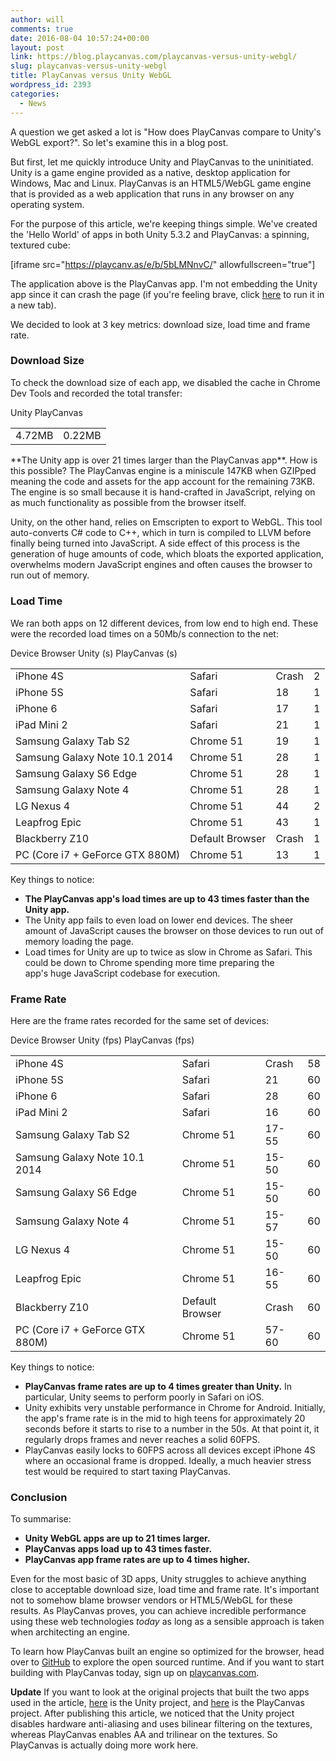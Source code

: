 ```yaml
---
author: will
comments: true
date: 2016-08-04 10:57:24+00:00
layout: post
link: https://blog.playcanvas.com/playcanvas-versus-unity-webgl/
slug: playcanvas-versus-unity-webgl
title: PlayCanvas versus Unity WebGL
wordpress_id: 2393
categories:
  - News
---
```


A question we get asked a lot is "How does PlayCanvas compare to Unity's WebGL export?". So let's examine this in a blog post.

<!-- more -->

But first, let me quickly introduce Unity and PlayCanvas to the uninitiated. Unity is a game engine provided as a native, desktop application for Windows, Mac and Linux. PlayCanvas is an HTML5/WebGL game engine that is provided as a web application that runs in any browser on any operating system.

For the purpose of this article, we're keeping things simple. We've created the 'Hello World' of apps in both Unity 5.3.2 and PlayCanvas: a spinning, textured cube:

[iframe src="https://playcanv.as/e/b/5bLMNnvC/" allowfullscreen="true"]

The application above is the PlayCanvas app. I'm not embedding the Unity app since it can crash the page (if you're feeling brave, click [here](http://unity-comparison.playcanvas.com/perf1e/unity/index.html) to run it in a new tab).

We decided to look at 3 key metrics: download size, load time and frame rate.

### Download Size

To check the download size of each app, we disabled the cache in Chrome Dev Tools and recorded the total transfer:

<table >
<tbody >
<tr >
Unity
PlayCanvas
</tr>
<tr >

<td >4.72MB
</td>

<td >0.22MB
</td>
</tr>
</tbody>
</table>
**The Unity app is over 21 times larger than the PlayCanvas app**. How is this possible? The PlayCanvas engine is a miniscule 147KB when GZIPped meaning the code and assets for the app account for the remaining 73KB. The engine is so small because it is hand-crafted in JavaScript, relying on as much functionality as possible from the browser itself.

Unity, on the other hand, relies on Emscripten to export to WebGL. This tool auto-converts C# code to C++, which in turn is compiled to LLVM before finally being turned into JavaScript. A side effect of this process is the generation of huge amounts of code, which bloats the exported application, overwhelms modern JavaScript engines and often causes the browser to run out of memory.

### Load Time

We ran both apps on 12 different devices, from low end to high end. These were the recorded load times on a 50Mb/s connection to the net:

<table >
<tbody >
<tr >
Device
Browser
Unity (s)
PlayCanvas (s)
</tr>
<tr >

<td >iPhone 4S
</td>

<td >Safari
</td>

<td >Crash
</td>

<td >2
</td>
</tr>
<tr >

<td >iPhone 5S
</td>

<td >Safari
</td>

<td >18
</td>

<td >1
</td>
</tr>
<tr >

<td >iPhone 6
</td>

<td >Safari
</td>

<td >17
</td>

<td >1
</td>
</tr>
<tr >

<td >iPad Mini 2
</td>

<td >Safari
</td>

<td >21
</td>

<td >1
</td>
</tr>
<tr >

<td >Samsung Galaxy Tab S2
</td>

<td >Chrome 51
</td>

<td >19
</td>

<td >1
</td>
</tr>
<tr >

<td >Samsung Galaxy Note 10.1 2014
</td>

<td >Chrome 51
</td>

<td >28
</td>

<td >1
</td>
</tr>
<tr >

<td >Samsung Galaxy S6 Edge
</td>

<td >Chrome 51
</td>

<td >28
</td>

<td >1
</td>
</tr>
<tr >

<td >Samsung Galaxy Note 4
</td>

<td >Chrome 51
</td>

<td >28
</td>

<td >1
</td>
</tr>
<tr >

<td >LG Nexus 4
</td>

<td >Chrome 51
</td>

<td >44
</td>

<td >2
</td>
</tr>
<tr >

<td >Leapfrog Epic
</td>

<td >Chrome 51
</td>

<td >43
</td>

<td >1
</td>
</tr>
<tr >

<td >Blackberry Z10
</td>

<td >Default Browser
</td>

<td >Crash
</td>

<td >1
</td>
</tr>
<tr >

<td >PC (Core i7 + GeForce GTX 880M)
</td>

<td >Chrome 51
</td>

<td >13
</td>

<td >1
</td>
</tr>
</tbody>
</table>
Key things to notice:

- **The PlayCanvas app's load times are up to 43 times faster than the Unity app.**
- The Unity app fails to even load on lower end devices. The sheer amount of JavaScript causes the browser on those devices to run out of memory loading the page.
- Load times for Unity are up to twice as slow in Chrome as Safari. This could be down to Chrome spending more time preparing the app's huge JavaScript codebase for execution.

### Frame Rate

Here are the frame rates recorded for the same set of devices:

<table >
<tbody >
<tr >
Device
Browser
Unity (fps)
PlayCanvas (fps)
</tr>
<tr >

<td >iPhone 4S
</td>

<td >Safari
</td>

<td >Crash
</td>

<td >58
</td>
</tr>
<tr >

<td >iPhone 5S
</td>

<td >Safari
</td>

<td >21
</td>

<td >60
</td>
</tr>
<tr >

<td >iPhone 6
</td>

<td >Safari
</td>

<td >28
</td>

<td >60
</td>
</tr>
<tr >

<td >iPad Mini 2
</td>

<td >Safari
</td>

<td >16
</td>

<td >60
</td>
</tr>
<tr >

<td >Samsung Galaxy Tab S2
</td>

<td >Chrome 51
</td>

<td >17-55
</td>

<td >60
</td>
</tr>
<tr >

<td >Samsung Galaxy Note 10.1 2014
</td>

<td >Chrome 51
</td>

<td >15-50
</td>

<td >60
</td>
</tr>
<tr >

<td >Samsung Galaxy S6 Edge
</td>

<td >Chrome 51
</td>

<td >15-50
</td>

<td >60
</td>
</tr>
<tr >

<td >Samsung Galaxy Note 4
</td>

<td >Chrome 51
</td>

<td >15-57
</td>

<td >60
</td>
</tr>
<tr >

<td >LG Nexus 4
</td>

<td >Chrome 51
</td>

<td >15-50
</td>

<td >60
</td>
</tr>
<tr >

<td >Leapfrog Epic
</td>

<td >Chrome 51
</td>

<td >16-55
</td>

<td >60
</td>
</tr>
<tr >

<td >Blackberry Z10
</td>

<td >Default Browser
</td>

<td >Crash
</td>

<td >60
</td>
</tr>
<tr >

<td >PC (Core i7 + GeForce GTX 880M)
</td>

<td >Chrome 51
</td>

<td >57-60
</td>

<td >60
</td>
</tr>
</tbody>
</table>
Key things to notice:

- **PlayCanvas frame rates are up to 4 times greater than Unity.** In particular, Unity seems to perform poorly in Safari on iOS.
- Unity exhibits very unstable performance in Chrome for Android. Initially, the app's frame rate is in the mid to high teens for approximately 20 seconds before it starts to rise to a number in the 50s. At that point it, it regularly drops frames and never reaches a solid 60FPS.
- PlayCanvas easily locks to 60FPS across all devices except iPhone 4S where an occasional frame is dropped. Ideally, a much heavier stress test would be required to start taxing PlayCanvas.

### Conclusion

To summarise:

- **Unity WebGL apps are up to 21 times larger.**
- **PlayCanvas apps load up to 43 times faster.**
- **PlayCanvas app frame rates are up to 4 times higher.**

Even for the most basic of 3D apps, Unity struggles to achieve anything close to acceptable download size, load time and frame rate. It's important not to somehow blame browser vendors or HTML5/WebGL for these results. As PlayCanvas proves, you can achieve incredible performance using these web technologies _today_ as long as a sensible approach is taken when architecting an engine.

To learn how PlayCanvas built an engine so optimized for the browser, head over to [GitHub](https://github.com/playcanvas/engine) to explore the open sourced runtime. And if you want to start building with PlayCanvas today, sign up on [playcanvas.com](https://playcanvas.com).

**Update**
If you want to look at the original projects that built the two apps used in the article, [here](http://unity-comparison.playcanvas.com/perf1e/downloads/unity_webgl_perf_test.zip) is the Unity project, and [here](https://playcanvas.com/project/408739/overview/perf1) is the PlayCanvas project. After publishing this article, we noticed that the Unity project disables hardware anti-aliasing and uses bilinear filtering on the textures, whereas PlayCanvas enables AA and trilinear on the textures. So PlayCanvas is actually doing more work here.
